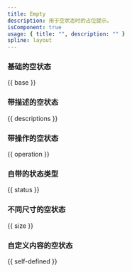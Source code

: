 ```yaml
---
title: Empty
description: 用于空状态时的占位提示。
isComponent: true
usage: { title: "", description: "" }
spline: layout
---
```


### 基础的空状态

{{ base }}

### 带描述的空状态

{{ descriptions	}}

### 带操作的空状态

{{ operation }}

### 自带的状态类型

{{ status }}

### 不同尺寸的空状态

{{ size }}

### 自定义内容的空状态

{{ self-defined }}
